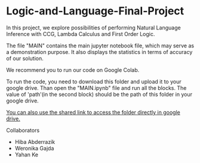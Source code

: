 # Logic-and-Language-Final-Project
In this project, we explore possibilities of performing Natural Language Inference with CCG, Lambda Calculus and First Order Logic.

The file "MAIN" contains the main jupyter notebook file, which may serve as a demonstration purpose. It also displays the statistics in terms of accuracy of our solution.

We recommend you to run our code on Google Colab. 

To run the code, you need to download this folder and upload it to your google drive. Than open the "MAIN.ipynb" file and run all the blocks.  The value of 'path'(in the second block) should be the path of this folder in your google drive.

[You can also use the shared link to access the folder directly in google drive.](https://drive.google.com/drive/folders/1-Osu8aqVpO4HJ4qqgSx8pLsHmOVonNTB?usp=sharing)

Collaborators
* Hiba Abderrazik
* Weronika Gajda
* Yahan Ke
